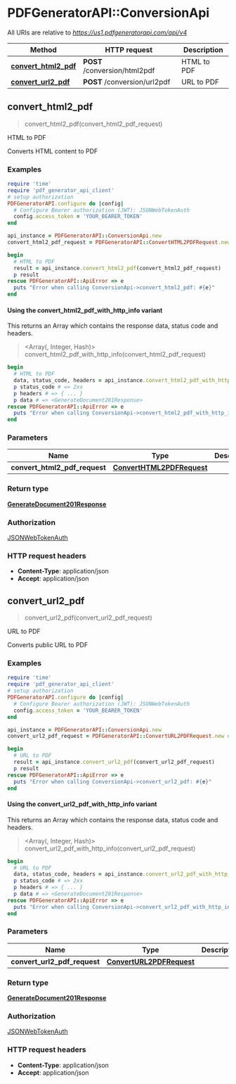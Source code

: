 # PDFGeneratorAPI::ConversionApi

All URIs are relative to *https://us1.pdfgeneratorapi.com/api/v4*

| Method | HTTP request | Description |
| ------ | ------------ | ----------- |
| [**convert_html2_pdf**](ConversionApi.md#convert_html2_pdf) | **POST** /conversion/html2pdf | HTML to PDF |
| [**convert_url2_pdf**](ConversionApi.md#convert_url2_pdf) | **POST** /conversion/url2pdf | URL to PDF |


## convert_html2_pdf

> <GenerateDocument201Response> convert_html2_pdf(convert_html2_pdf_request)

HTML to PDF

Converts HTML content to PDF

### Examples

```ruby
require 'time'
require 'pdf_generator_api_client'
# setup authorization
PDFGeneratorAPI.configure do |config|
  # Configure Bearer authorization (JWT): JSONWebTokenAuth
  config.access_token = 'YOUR_BEARER_TOKEN'
end

api_instance = PDFGeneratorAPI::ConversionApi.new
convert_html2_pdf_request = PDFGeneratorAPI::ConvertHTML2PDFRequest.new # ConvertHTML2PDFRequest | 

begin
  # HTML to PDF
  result = api_instance.convert_html2_pdf(convert_html2_pdf_request)
  p result
rescue PDFGeneratorAPI::ApiError => e
  puts "Error when calling ConversionApi->convert_html2_pdf: #{e}"
end
```

#### Using the convert_html2_pdf_with_http_info variant

This returns an Array which contains the response data, status code and headers.

> <Array(<GenerateDocument201Response>, Integer, Hash)> convert_html2_pdf_with_http_info(convert_html2_pdf_request)

```ruby
begin
  # HTML to PDF
  data, status_code, headers = api_instance.convert_html2_pdf_with_http_info(convert_html2_pdf_request)
  p status_code # => 2xx
  p headers # => { ... }
  p data # => <GenerateDocument201Response>
rescue PDFGeneratorAPI::ApiError => e
  puts "Error when calling ConversionApi->convert_html2_pdf_with_http_info: #{e}"
end
```

### Parameters

| Name | Type | Description | Notes |
| ---- | ---- | ----------- | ----- |
| **convert_html2_pdf_request** | [**ConvertHTML2PDFRequest**](ConvertHTML2PDFRequest.md) |  |  |

### Return type

[**GenerateDocument201Response**](GenerateDocument201Response.md)

### Authorization

[JSONWebTokenAuth](../README.md#JSONWebTokenAuth)

### HTTP request headers

- **Content-Type**: application/json
- **Accept**: application/json


## convert_url2_pdf

> <GenerateDocument201Response> convert_url2_pdf(convert_url2_pdf_request)

URL to PDF

Converts public URL to PDF

### Examples

```ruby
require 'time'
require 'pdf_generator_api_client'
# setup authorization
PDFGeneratorAPI.configure do |config|
  # Configure Bearer authorization (JWT): JSONWebTokenAuth
  config.access_token = 'YOUR_BEARER_TOKEN'
end

api_instance = PDFGeneratorAPI::ConversionApi.new
convert_url2_pdf_request = PDFGeneratorAPI::ConvertURL2PDFRequest.new # ConvertURL2PDFRequest | 

begin
  # URL to PDF
  result = api_instance.convert_url2_pdf(convert_url2_pdf_request)
  p result
rescue PDFGeneratorAPI::ApiError => e
  puts "Error when calling ConversionApi->convert_url2_pdf: #{e}"
end
```

#### Using the convert_url2_pdf_with_http_info variant

This returns an Array which contains the response data, status code and headers.

> <Array(<GenerateDocument201Response>, Integer, Hash)> convert_url2_pdf_with_http_info(convert_url2_pdf_request)

```ruby
begin
  # URL to PDF
  data, status_code, headers = api_instance.convert_url2_pdf_with_http_info(convert_url2_pdf_request)
  p status_code # => 2xx
  p headers # => { ... }
  p data # => <GenerateDocument201Response>
rescue PDFGeneratorAPI::ApiError => e
  puts "Error when calling ConversionApi->convert_url2_pdf_with_http_info: #{e}"
end
```

### Parameters

| Name | Type | Description | Notes |
| ---- | ---- | ----------- | ----- |
| **convert_url2_pdf_request** | [**ConvertURL2PDFRequest**](ConvertURL2PDFRequest.md) |  |  |

### Return type

[**GenerateDocument201Response**](GenerateDocument201Response.md)

### Authorization

[JSONWebTokenAuth](../README.md#JSONWebTokenAuth)

### HTTP request headers

- **Content-Type**: application/json
- **Accept**: application/json

